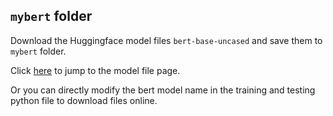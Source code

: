 ## `mybert` folder

Download the Huggingface model files `bert-base-uncased` and save them to `mybert` folder. 

Click [here](https://huggingface.co/bert-base-uncased/tree/main) to jump to the model file page.

Or you can directly modify the bert model name in the training and testing python file to download files online.
